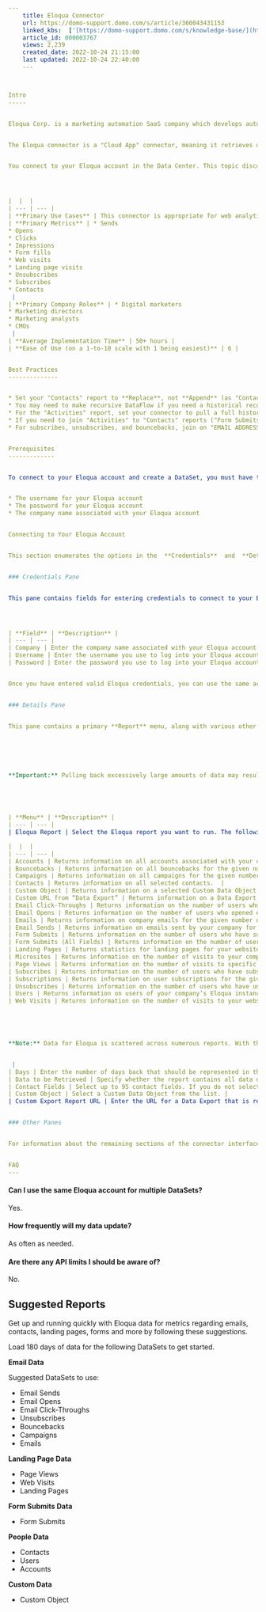 ```yaml
---
    title: Eloqua Connector
    url: https://domo-support.domo.com/s/article/360043431153
    linked_kbs:  ['[https://domo-support.domo.com/s/knowledge-base/](https://domo-support.domo.com/s/knowledge-base/)', '[https://domo-support.domo.com/s/](https://domo-support.domo.com/s/)', '[https://domo-support.domo.com/s/topic/0TO5w000000ZammGAC](https://domo-support.domo.com/s/topic/0TO5w000000ZammGAC)', '[https://domo-support.domo.com/s/topic/0TO5w000000ZanLGAS](https://domo-support.domo.com/s/topic/0TO5w000000ZanLGAS)', '[https://domo-support.domo.com/s/topic/0TO5w000000ZaoQGAS](https://domo-support.domo.com/s/topic/0TO5w000000ZaoQGAS)', '[https://domo-support.domo.com/s/article/360042926274](https://domo-support.domo.com/s/article/360042926274)', '[https://domo-support.domo.com/s/article/360043428113](https://domo-support.domo.com/s/article/360043428113)', '[https://domo-support.domo.com/s/article/360042926054](https://domo-support.domo.com/s/article/360042926054)', '[https://domo-support.domo.com/s/article/360043431153](https://domo-support.domo.com/s/article/360043431153)', '[https://domo-support.domo.com/s/topic/0TO5w000000ZaoQGAS/api-connectors](https://domo-support.domo.com/s/topic/0TO5w000000ZaoQGAS/api-connectors)', '[https://domo-support.domo.com/s/article/360043429933](https://domo-support.domo.com/s/article/360043429933)', '[https://domo-support.domo.com/s/article/360043429953](https://domo-support.domo.com/s/article/360043429953)', '[https://domo-support.domo.com/s/article/360042925494](https://domo-support.domo.com/s/article/360042925494)', '[https://domo-support.domo.com/s/article/360043429913](https://domo-support.domo.com/s/article/360043429913)', '[https://domo-support.domo.com/s/article/4408174643607](https://domo-support.domo.com/s/article/4408174643607)', '[https://domo-support.domo.com/s/login/](https://domo-support.domo.com/s/login/)']
    article_id: 000003767
    views: 2,239
    created_date: 2022-10-24 21:15:00
    last updated: 2022-10-24 22:40:00
    ---



Intro
-----


Eloqua Corp. is a marketing automation SaaS company which develops automated marketing and demand generation software and services for business-to-business marketers. You can use Domo’s Eloqua connector to compile reports on marketing statistics such as contacts, emails opened, website visits, subscribes and unsubscribes, and so on. To learn more about the Eloqua API, visit their page (<https://community.oracle.com/community/topliners/code-it>).


The Eloqua connector is a "Cloud App" connector, meaning it retrieves data stored in the cloud. In the Data Center, you can access the connector page for this and other Cloud App connectors by clicking **Cloud App** in the toolbar at the top of the window.


You connect to your Eloqua account in the Data Center. This topic discusses the fields and menus that are specific to the Eloqua connector user interface. General information for adding DataSets, setting update schedules, and editing DataSet information is discussed in [Adding a DataSet Using a Data Connector](/s/article/360042926274 "Adding a DataSet Using a Data Connector").




|  |  |
| --- | --- |
| **Primary Use Cases** | This connector is appropriate for web analytics and digital marketing use cases. |
| **Primary Metrics** | * Sends
* Opens
* Clicks
* Impressions
* Form fills
* Web visits
* Landing page visits
* Unsubscribes
* Subscribes
* Contacts
 |
| **Primary Company Roles** | * Digital marketers
* Marketing directors
* Marketing analysts
* CMOs
 |
| **Average Implementation Time** | 50+ hours |
| **Ease of Use (on a 1-to-10 scale with 1 being easiest)** | 6 |


Best Practices
--------------


* Set your "Contacts" report to **Replace**, not **Append** (as "Contacts" may change over time).
* You may need to make recursive DataFlow if you need a historical record of your contacts. For more information, see [Creating a Recursive/Snapshot Magic ETL DataFlow](/s/article/360043428113 "Creating a Recursive/Snapshot Magic ETL DataFlow").
* For the "Activities" report, set your connector to pull a full history, then reconfigure to do a daily Append (this will let you keep your historical data and move forward and diminish runtime).
* If you need to join "Activities" to "Contacts" reports ("Form Submits," "Email Sends," "Email Click-throughs," and "Email Opens"), join on the "CONTACT ID" and to the "ID" fields.
* For subscribes, unsubscribes, and bouncebacks, join on "EMAIL ADDRESS."


Prerequisites
-------------


To connect to your Eloqua account and create a DataSet, you must have the following:


* The username for your Eloqua account
* The password for your Eloqua account
* The company name associated with your Eloqua account


Connecting to Your Eloqua Account


This section enumerates the options in the  **Credentials**  and  **Details**  panes in the Eloqua Connector page. The components of the other panes in this page, **Scheduling** and **Name & Describe Your DataSet**, are universal across most connector types and are discussed in greater length in [Adding a DataSet Using a Data Connector](/s/article/360042926274 "Adding a DataSet Using a Data Connector").


### Credentials Pane


This pane contains fields for entering credentials to connect to your Eloqua account. The following table describes what is needed for each field:  




| **Field** | **Description** |
| --- | --- |
| Company | Enter the company name associated with your Eloqua account. |
| Username | Enter the username you use to log into your Eloqua account. |
| Password | Enter the password you use to log into your Eloqua account. |


Once you have entered valid Eloqua credentials, you can use the same account any time you go to create a new Eloqua DataSet. You can manage connector accounts in the **Accounts** tab in the Data Center. For more information about this tab, see [Managing User Accounts for Connectors](/s/article/360042926054 "Managing User Accounts for Connectors").


### Details Pane


This pane contains a primary **Report** menu, along with various other menus which may or may not appear depending on the report type you select.




 

**Important:** Pulling back excessively large amounts of data may result in Eloqua disabling the user's API connection. Re-enabling the API connection could take up to a few days. Avoid this by limiting the data calls to about 15 million rows per day.





| **Menu** | **Description** |
| --- | --- |
| Eloqua Report | Select the Eloqua report you want to run. The following reports are available:

|  |  |
| --- | --- |
| Accounts | Returns information on all accounts associated with your company for the given number of days. |
| Bouncebacks | Returns information on all bouncebacks for the given number of days. |
| Campaigns | Returns information on all campaigns for the given number of days. |
| Contacts | Returns information on all selected contacts.  |
| Custom Object | Returns information on a selected Custom Data Object. |
| Custom URL from “Data Export” | Returns information on a Data Export URL that is ready to download. You enter the URL in the **Custom Export Report URL** field. |
| Email Click-Throughs | Returns information on the number of users who clicked links in emails sent by your company for the given number of days. |
| Email Opens | Returns information on the number of users who opened emails sent by your company for the given number of days. |
| Emails | Returns information on company emails for the given number of days, such as subject line, current status, sender name, creation time, etc. |
| Email Sends | Returns information on emails sent by your company for the given number of days. |
| Form Submits | Returns information on the number of users who have submitted forms (either complete or incomplete) on your website for the given number of days. |
| Form Submits (All Fields) | Returns information on the number of users who have submitted completed forms on your website for the given number of days. |
| Landing Pages | Returns statistics for landing pages for your website. |
| Microsites | Returns information on the number of visits to your company’s microsites for the given number of days.  |
| Page Views | Returns information on the number of visits to specific pages in your website for the given number of days. |
| Subscribes | Returns information on the number of users who have subscribed for the given number of days. |
| Subscriptions | Returns information on user subscriptions for the given number of days. |
| Unsubscribes | Returns information on the number of users who have unsubscribed for the given number of days. |
| Users | Returns information on users of your company’s Eloqua instance. |
| Web Visits | Returns information on the number of visits to your website for the given number of days. |



 

**Note:** Data for Eloqua is scattered across numerous reports. With the QuickStart offering, users will not be able to connect data between two individual reports.  


 |
| Days | Enter the number of days back that should be represented in the report. For example, if you entered 60, the report would contain data for the last 60 days.  |
| Data to be Retrieved | Specify whether the report contains all data or just new data since the last successful run. If there has not been a successful run, the **All data** option should be used. |
| Contact Fields | Select up to 95 contact fields. If you do not select any contact fields, the report pulls information for all contacts. Click **Clear All** to clear all selected contacts.    |
| Custom Object | Select a Custom Data Object from the list. |
| Custom Export Report URL | Enter the URL for a Data Export that is ready to download. For example:           `<https://secure.p01.eloqua.com/ExportedFiles/customerName/dbb7134f-0305-4e3d-f445-c96971493894>`  |


### Other Panes


For information about the remaining sections of the connector interface, including how to configure scheduling, retry, and update options, see [Adding a DataSet Using a Data Connector](/s/article/360042926274 "Adding a DataSet Using a Data Connector").


FAQ
---
```



#### Can I use the same Eloqua account for multiple DataSets?


Yes.


#### How frequently will my data update?


As often as needed.


#### Are there any API limits I should be aware of?


No.


Suggested Reports
-----------------


Get up and running quickly with Eloqua data for metrics regarding emails, contacts, landing pages, forms and more by following these suggestions.


Load 180 days of data for the following DataSets to get started. 


**Email Data**


Suggested DataSets to use:


* Email Sends
* Email Opens
* Email Click-Throughs
* Unsubscribes
* Bouncebacks
* Campaigns
* Emails


**Landing Page Data**


* Page Views
* Web Visits
* Landing Pages


**Form Submits Data**


* Form Submits


**People Data**


* Contacts
* Users
* Accounts


**Custom Data**


* Custom Object
